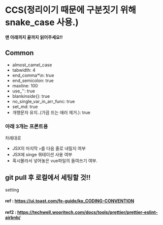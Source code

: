 # CCS(정리이기 때문에 구분짓기 위해 snake_case 사용.)

#### 맨 아래까지 끝까지 읽어주세요!!

## Common

-   almost_camel_case
-   tabwidth: 4
-   end_comma\*\n: true
-   end_semicolon: true
-   maxline: 100
-   use\_'': true
-   blank*inside*{}: true
-   no_single_var_in_arr_func: true
-   set_md: true
-   개행문자 유지..(가끔 뜨는 애러 제거.): true
    <!-- - call-back_func: arrow_func   -->
    <!-- - first_class_word: large  (X)  -->

### 아래 3개는 프론트용

차례대로

-   JSX의 마지막 `>`를 다음 줄로 내릴지 여부
-   JSX에 singe 쿼테이션 사용 여부
-   혹시몰라서 넣어놓은 vue파일의 들여쓰기 여부.

## git pull 후 로컬에서 세팅할 것!!

setting

#### ref : https://ui.toast.com/fe-guide/ko_CODING-CONVENTION

#### ref2 : https://techwell.wooritech.com/docs/tools/prettier/prettier-eslint-airbnb/
